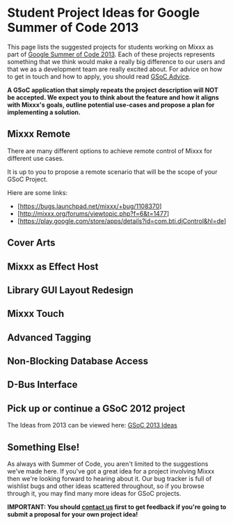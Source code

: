 # Student Project Ideas for Google Summer of Code 2013

This page lists the suggested projects for students working on Mixxx as
part of [Google Summer of
Code 2013](http://www.google-melange.com/gsoc/homepage/google/gsoc2013/).
Each of these projects represents something that we think would make a
really big difference to our users and that we as a development team are
really excited about. For advice on how to get in touch and how to
apply, you should read [GSoC Advice](gsocadvice).

**A GSoC application that simply repeats the project description will
NOT be accepted. We expect you to think about the feature and how it
aligns with Mixxx's goals, outline potential use-cases and propose a
plan for implementing a solution.**

## Mixxx Remote

There are many different options to achieve remote control of Mixxx for
different use cases.

It is up to you to propose a remote scenario that will be the scope of
your GSoC Project.

Hiere are some links:

  - \[<https://bugs.launchpad.net/mixxx/+bug/1108370>\]
  - \[<http://mixxx.org/forums/viewtopic.php?f=6&t=1477>\]
  - \[<https://play.google.com/store/apps/details?id=com.bti.djControl&hl=de>\]

## Cover Arts

## Mixxx as Effect Host

## Library GUI Layout Redesign

## Mixxx Touch

## Advanced Tagging

## Non-Blocking Database Access

## D-Bus Interface

## Pick up or continue a GSoC 2012 project

The Ideas from 2013 can be viewed here: [GSoC 2013 Ideas](gsoc2013ideas)

## Something Else\!

As always with Summer of Code, you aren't limited to the suggestions
we've made here. If you've got a great idea for a project involving
Mixxx then we're looking forward to hearing about it. Our bug tracker is
full of wishlist bugs and other ideas scattered throughout, so if you
browse through it, you may find many more ideas for GSoC projects.

**IMPORTANT: You should [contact us](gsocadvice) first to get feedback
if you're going to submit a proposal for your own project idea\!**
